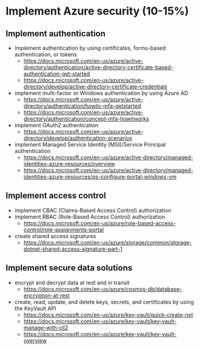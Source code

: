 # Implement Azure security (10-15%)

## Implement authentication

- implement authentication by using certificates, forms-based authentication, or tokens
  - <https://docs.microsoft.com/en-us/azure/active-directory/authentication/active-directory-certificate-based-authentication-get-started>
  - <https://docs.microsoft.com/en-us/azure/active-directory/develop/active-directory-certificate-credentials>
- implement multi-factor or Windows authentication by using Azure AD
  - <https://docs.microsoft.com/en-us/azure/active-directory/authentication/howto-mfa-getstarted>
  - <https://docs.microsoft.com/en-us/azure/active-directory/authentication/concept-mfa-howitworks>
- implement OAuth2 authentication
  - <https://docs.microsoft.com/en-us/azure/active-directory/develop/authentication-scenarios>
- implement Managed Service Identity (MSI)/Service Principal authentication
  - <https://docs.microsoft.com/en-us/azure/active-directory/managed-identities-azure-resources/overview>
  - <https://docs.microsoft.com/en-us/azure/active-directory/managed-identities-azure-resources/qs-configure-portal-windows-vm>

## Implement access control

- implement CBAC (Claims-Based Access Control) authorization
- implement RBAC (Role-Based Access Control) authorization
  - <https://docs.microsoft.com/en-us/azure/role-based-access-control/role-assignments-portal>
- create shared access signatures
  - <https://docs.microsoft.com/en-us/azure/storage/common/storage-dotnet-shared-access-signature-part-1>

## Implement secure data solutions

- encrypt and decrypt data at rest and in transit
  - <https://docs.microsoft.com/en-us/azure/cosmos-db/database-encryption-at-rest>
- create, read, update, and delete keys, secrets, and certificates by using the KeyVault API
  - <https://docs.microsoft.com/en-us/azure/key-vault/quick-create-net>
  - <https://docs.microsoft.com/en-us/azure/key-vault/key-vault-manage-with-cli2>
  - <https://docs.microsoft.com/en-us/azure/key-vault/key-vault-overview>
